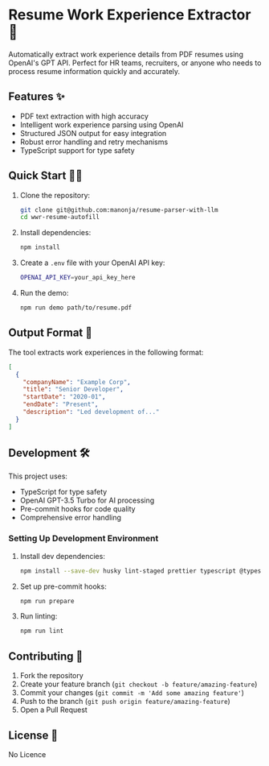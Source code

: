 # Resume Work Experience Extractor 🚀

Automatically extract work experience details from PDF resumes using OpenAI's GPT API. Perfect for HR teams, recruiters, or anyone who needs to process resume information quickly and accurately.

## Features ✨

* PDF text extraction with high accuracy
* Intelligent work experience parsing using OpenAI
* Structured JSON output for easy integration
* Robust error handling and retry mechanisms
* TypeScript support for type safety

## Quick Start 🏃‍♂️

1. Clone the repository:
    ```bash
    git clone git@github.com:manonja/resume-parser-with-llm
    cd wwr-resume-autofill
    ```

2. Install dependencies:
    ```bash
    npm install
    ```

3. Create a `.env` file with your OpenAI API key:
    ```bash
    OPENAI_API_KEY=your_api_key_here
    ```

4. Run the demo:
    ```bash
    npm run demo path/to/resume.pdf
    ```

## Output Format 📝

The tool extracts work experiences in the following format:

```json
[
  {
    "companyName": "Example Corp",
    "title": "Senior Developer",
    "startDate": "2020-01",
    "endDate": "Present",
    "description": "Led development of..."
  }
]
```

## Development 🛠️

This project uses:
* TypeScript for type safety
* OpenAI GPT-3.5 Turbo for AI processing
* Pre-commit hooks for code quality
* Comprehensive error handling

### Setting Up Development Environment

1. Install dev dependencies:
    ```bash
    npm install --save-dev husky lint-staged prettier typescript @typescript-eslint/eslint-plugin @typescript-eslint/parser eslint
    ```

2. Set up pre-commit hooks:
    ```bash
    npm run prepare
    ```

3. Run linting:
    ```bash
    npm run lint
    ```

## Contributing 🤝

1. Fork the repository
2. Create your feature branch (`git checkout -b feature/amazing-feature`)
3. Commit your changes (`git commit -m 'Add some amazing feature'`)
4. Push to the branch (`git push origin feature/amazing-feature`)
5. Open a Pull Request

## License 📄

No Licence


